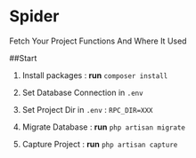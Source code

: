 # Spider
 Fetch Your Project Functions And Where It Used
 
 ##Start
 1. Install packages : __run__ `composer install`
 
 2. Set Database Connection in `.env`
 
 3. Set Project Dir in `.env` : `RPC_DIR=XXX`
 
 4. Migrate Database : __run__ `php artisan migrate`
 
 5. Capture Project : __run__ `php artisan capture`
 
 
